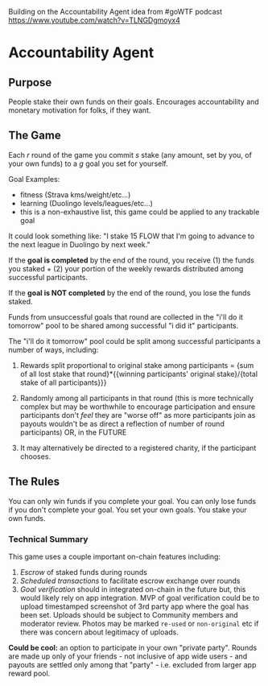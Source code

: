 
Building on the Accountability Agent idea from #goWTF podcast https://www.youtube.com/watch?v=TLNGDgmoyx4 

# Accountability Agent 
## Purpose
People stake their own funds on their goals. 
Encourages accountability and monetary motivation for folks, if they want.

## The Game 
Each _r_ round of the game you commit _s_ stake (any amount, set by you, of your own funds) to a _g_ goal you set for yourself. 

Goal Examples: 
- fitness (Strava kms/weight/etc...) 
- learning (Duolingo levels/leagues/etc...) 
- this is a non-exhaustive list, this game could be applied to any trackable goal 

It could look something like: 
"I stake 15 FLOW that I'm going to advance to the next league in Duolingo by next week." 

If the **goal is completed** by the end of the round, you receive (1) the funds you staked + (2) your portion of the weekly rewards distributed among successful participants. 

If the **goal is NOT completed** by the end of the round, you lose the funds staked. 

Funds from unsuccessful goals that round are collected in the "i'll do it tomorrow" pool to be shared among successful "i did it" participants. 

The "i'll do it tomorrow" pool could be split among successful participants a number of ways, including: 
1. Rewards split proportional to original stake among participants 
= {sum of all lost stake that round}*{{winning participants' original stake}/{total stake of all participants}}}

2. Randomly among all participants in that round (this is more technically complex but may be worthwhile to encourage participation and ensure participants don't _feel_ they are "worse off" as more participants join as payouts wouldn't be as direct a reflection of number of round participants)
OR, in the FUTURE

4. It may alternatively be directed to a registered charity, if the participant chooses. 

## The Rules
You can only win funds if you complete your goal. 
You can only lose funds if you don't complete your goal. 
You set your own goals. 
You stake your own funds. 

### Technical Summary 
This game uses a couple important on-chain features including:
1. *Escrow* of staked funds during rounds 
2. *Scheduled transactions* to facilitate escrow exchange over rounds
3. *Goal verification* should in integrated on-chain in the future but, this would likely rely on app integration. 
MVP of goal verification could be to upload timestamped screenshot of 3rd party app where the goal has been set. Uploads should be subject to Community members and moderator review. Photos may be marked `re-used` or `non-original` etc if there was concern about legitimacy of uploads. 

**Could be cool:** an option to participate in your own "private party". Rounds are made up only of your friends - not inclusive of app wide users - and payouts are settled only among that "party" - i.e. excluded from larger app reward pool. 
